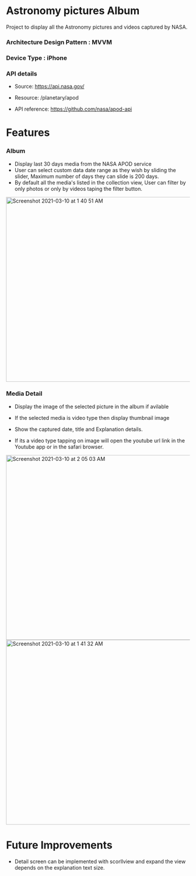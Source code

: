 # Astronomy pictures Album 

Project to display all the Astronomy pictures and videos captured by NASA. 

### Architecture Design Pattern : MVVM 
### Device Type : iPhone 


### API details

* Source: https://api.nasa.gov/

* Resource: /planetary/apod 

* API reference: https://github.com/nasa/apod-api 

# Features  
### Album 

*  Display last 30 days media from the NASA APOD service 
*  User can select custom data date range as they wish by sliding the slider, Maximum number of days they can slide is 200 days.
*  By default all the media's listed in the collection view, User can filter by only photos or only by videos taping the filter button. 


<img width="505" alt="Screenshot 2021-03-10 at 1 40 51 AM" src="https://user-images.githubusercontent.com/8506555/110589163-02394900-8144-11eb-915a-45481bfb5da6.png">

  
  
### Media Detail 

* Display the image of the selected picture in the album if avilable

* If the selected media is video type then display thumbnail image 

* Show the captured date, title and Explanation details. 

* If its a video type tapping on image will open the youtube url link in the Youtube app or in the safari browser.



<img width="505" alt="Screenshot 2021-03-10 at 2 05 03 AM" src="https://user-images.githubusercontent.com/8506555/110590076-4d079080-8145-11eb-9152-6dfbf02aaf3d.png">


<img width="505" alt="Screenshot 2021-03-10 at 1 41 32 AM" src="https://user-images.githubusercontent.com/8506555/110590102-57298f00-8145-11eb-899b-cf26b0182411.png">






# Future Improvements 

* Detail screen can be implemented with scorllview and expand the view depends on the explanation text size. 









  
